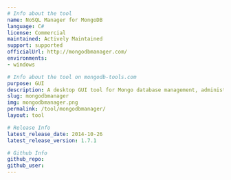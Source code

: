 ```yaml
---
# Info about the tool
name: NoSQL Manager for MongoDB
language: C#
license: Commercial
maintained: Actively Maintained
support: supported
officialUrl: http://mongodbmanager.com/
environments:
- windows

# Info about the tool on mongodb-tools.com
purpose: GUI
description: A desktop GUI tool for Mongo database management, administration and development. Unites user-friendly GUI and Shell power.
slug: mongodbmanager
img: mongodbmanager.png 
permalink: /tool/mongodbmanager/
layout: tool

# Release Info
latest_release_date: 2014-10-26
latest_release_version: 1.7.1

# Github Info
github_repo:
github_user:
---
```


